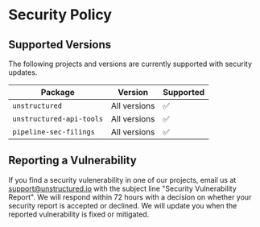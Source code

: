 # Security Policy

## Supported Versions

The following projects and versions are currently supported with security updates.

| Package | Version | Supported          |
| ------- | ------- | ------------------ |
| `unstructured` | All versions   | :white_check_mark: |
| `unstructured-api-tools` | All versions   | :white_check_mark: |
| `pipeline-sec-filings` | All versions   | :white_check_mark: |

## Reporting a Vulnerability

If you find a security vulenerability in one of our projects, email us
at [support@unstructured.io](mailto:support@unstructured.io?subject=Security%20Vulnerability%20Report)
with the subject line "Security Vulnerability Report". We will respond within 72 hours with a
decision on whether your security report is accepted or declined. We will update you when
the reported vulnerability is fixed or mitigated.
